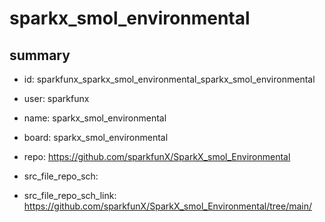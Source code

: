 # sparkx_smol_environmental
 
## summary 
* id: sparkfunx_sparkx_smol_environmental_sparkx_smol_environmental
* user: sparkfunx
* name: sparkx_smol_environmental
* board: sparkx_smol_environmental
* repo: https://github.com/sparkfunX/SparkX_smol_Environmental



* src_file_repo_sch: 
* src_file_repo_sch_link: https://github.com/sparkfunX/SparkX_smol_Environmental/tree/main/







